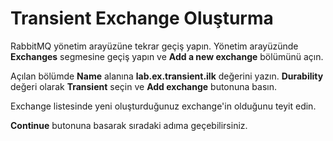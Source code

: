 # Transient Exchange Oluşturma

RabbitMQ yönetim arayüzüne tekrar geçiş yapın. Yönetim arayüzünde **Exchanges** segmesine geçiş yapın ve **Add a new exchange** bölümünü açın.

Açılan bölümde **Name** alanına **lab.ex.transient.ilk** değerini yazın. **Durability** değeri olarak **Transient** seçin ve **Add exchange** butonuna basın.

Exchange listesinde yeni oluşturduğunuz exchange'in olduğunu teyit edin.

**Continue** butonuna basarak sıradaki adıma geçebilirsiniz.
